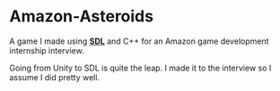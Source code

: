 # Amazon-Asteroids
A game I made using **[SDL](https://www.libsdl.org/)** and C++ for an Amazon game development internship interview.

Going from Unity to SDL is quite the leap. I made it to the interview so I assume I did pretty well.
